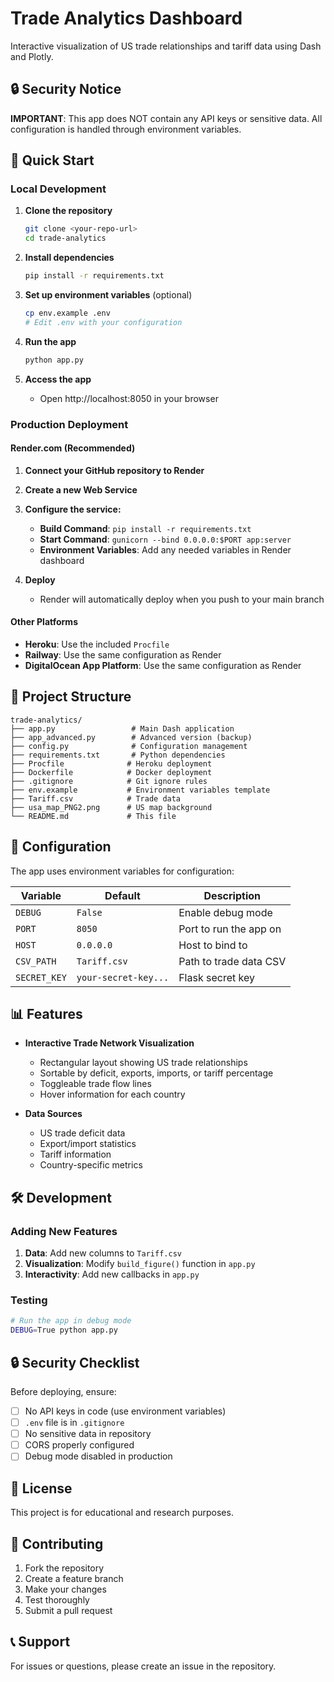 # Trade Analytics Dashboard

Interactive visualization of US trade relationships and tariff data using Dash and Plotly.

## 🔒 Security Notice

**IMPORTANT**: This app does NOT contain any API keys or sensitive data. All configuration is handled through environment variables.

## 🚀 Quick Start

### Local Development

1. **Clone the repository**
   ```bash
   git clone <your-repo-url>
   cd trade-analytics
   ```

2. **Install dependencies**
   ```bash
   pip install -r requirements.txt
   ```

3. **Set up environment variables** (optional)
   ```bash
   cp env.example .env
   # Edit .env with your configuration
   ```

4. **Run the app**
   ```bash
   python app.py
   ```

5. **Access the app**
   - Open http://localhost:8050 in your browser

### Production Deployment

#### Render.com (Recommended)

1. **Connect your GitHub repository to Render**
2. **Create a new Web Service**
3. **Configure the service:**
   - **Build Command**: `pip install -r requirements.txt`
   - **Start Command**: `gunicorn --bind 0.0.0.0:$PORT app:server`
   - **Environment Variables**: Add any needed variables in Render dashboard

4. **Deploy**
   - Render will automatically deploy when you push to your main branch

#### Other Platforms

- **Heroku**: Use the included `Procfile`
- **Railway**: Use the same configuration as Render
- **DigitalOcean App Platform**: Use the same configuration as Render

## 📁 Project Structure

```
trade-analytics/
├── app.py                 # Main Dash application
├── app_advanced.py        # Advanced version (backup)
├── config.py              # Configuration management
├── requirements.txt       # Python dependencies
├── Procfile              # Heroku deployment
├── Dockerfile            # Docker deployment
├── .gitignore            # Git ignore rules
├── env.example           # Environment variables template
├── Tariff.csv            # Trade data
├── usa_map_PNG2.png      # US map background
└── README.md             # This file
```

## 🔧 Configuration

The app uses environment variables for configuration:

| Variable | Default | Description |
|----------|---------|-------------|
| `DEBUG` | `False` | Enable debug mode |
| `PORT` | `8050` | Port to run the app on |
| `HOST` | `0.0.0.0` | Host to bind to |
| `CSV_PATH` | `Tariff.csv` | Path to trade data CSV |
| `SECRET_KEY` | `your-secret-key...` | Flask secret key |

## 📊 Features

- **Interactive Trade Network Visualization**
  - Rectangular layout showing US trade relationships
  - Sortable by deficit, exports, imports, or tariff percentage
  - Toggleable trade flow lines
  - Hover information for each country

- **Data Sources**
  - US trade deficit data
  - Export/import statistics
  - Tariff information
  - Country-specific metrics

## 🛠️ Development

### Adding New Features

1. **Data**: Add new columns to `Tariff.csv`
2. **Visualization**: Modify `build_figure()` function in `app.py`
3. **Interactivity**: Add new callbacks in `app.py`

### Testing

```bash
# Run the app in debug mode
DEBUG=True python app.py
```

## 🔒 Security Checklist

Before deploying, ensure:

- [ ] No API keys in code (use environment variables)
- [ ] `.env` file is in `.gitignore`
- [ ] No sensitive data in repository
- [ ] CORS properly configured
- [ ] Debug mode disabled in production

## 📝 License

This project is for educational and research purposes.

## 🤝 Contributing

1. Fork the repository
2. Create a feature branch
3. Make your changes
4. Test thoroughly
5. Submit a pull request

## 📞 Support

For issues or questions, please create an issue in the repository.


